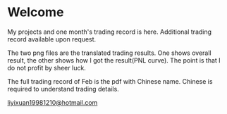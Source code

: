 # Welcome

My projects and one month's trading record is here. Additional trading record available upon request.

The two png files are the translated trading results. One shows overall result, the other shows how I got the result(PNL curve). The point is that I do not profit by sheer luck. 

The full trading record of Feb is the pdf with Chinese name. Chinese is required to understand trading details.

liyixuan19981210@hotmail.com
